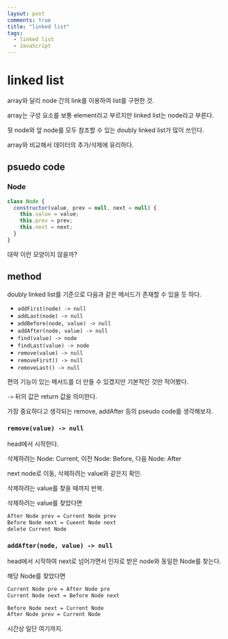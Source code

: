 ```yaml
---
layout: post
comments: true
title: "linked list"
tags:
  - linked list
  - JavaScript
---
```


# linked list

array와 달리 node 간의 link를 이용하여 list를 구현한 것.

array는 구성 요소를 보통 element라고 부르지만 linked list는 node라고 부른다.

뒷 node와 앞 node를 모두 참조할 수 있는 doubly linked list가 많이 쓰인다.

array와 비교해서 데이터의 추가/삭제에 유리하다.
​
## psuedo code

### Node

```js
class Node {
  constructor(value, prev = null, next = null) {
    this.value = value;
    this.prev = prev;
    this.next = next;
  }
}
```

대략 이런 모양이지 않을까?

## method

doubly linked list를 기준으로 다음과 같은 메서드가 존재할 수 있을 듯 하다.

- `addFirst(node) -> null`
- `addLast(node) -> null`
- `addBefore(node, value) -> null`
- `addAfter(node, value) -> null`
- `find(value) -> node`
- `findLast(value) -> node`
- `remove(value) -> null`
- `removeFirst() -> null`
- `removeLast() -> null`

편의 기능이 있는 메서드를 더 만들 수 있겠지만 기본적인 것만 적어봤다.

`->` 뒤의 값은 return 값을 의미한다.

가장 중요하다고 생각되는 remove, addAfter 등의 pseudo code를 생각해보자.

### `remove(value) -> null`

head에서 시작한다.

삭제하려는 Node: Current, 이전 Node: Before, 다음 Node: After

next node로 이동, 삭제하려는 value와 같은지 확인.

삭제하려는 value를 찾을 때까지 반복.

삭제하려는 value를 찾았다면

```cmd
After Node prev = Current Node prev
Before Node next = Cueent Node next
delete Current Node
```

### `addAfter(node, value) -> null`

head에서 시작하여 next로 넘어가면서 인자로 받은 node와 동일한 Node를 찾는다.

해당 Node를 찾았다면

```cmd
Current Node pre = After Node pre
Current Node next = Before Node next

Before Node next = Current Node
After Node prev = Current Node
```

시간상 일단 여기까지.
